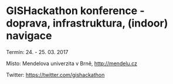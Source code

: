 # GISHackathon konference - doprava, infrastruktura, (indoor) navigace

Termín: 24. - 25. 03. 2017

Místo: Mendelova univerzita v Brně, http://mendelu.cz

Twitter: https://twitter.com/gishackathon
